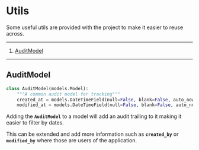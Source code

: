 # Utils

Some useful utils are provided with the project to make it easier to reuse across.

---

1. [AuditModel](#auditmodel)

---

## AuditModel

```python
class AuditModel(models.Model):
    """A common audit model for tracking"""
    created_at = models.DateTimeField(null=False, blank=False, auto_now_add=True)
    modified_at = models.DateTimeField(null=False, blank=False, auto_now=True)

```

Adding the **`AuditModel`** to a model will add an audit trailing to it making it easier
to filter by dates.

This can be extended and add more information such as **`created_by`** or **`modified_by`**
where those are users of the application.
